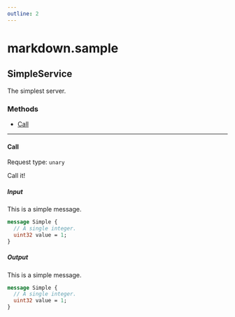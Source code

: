 ```yaml
---
outline: 2
---
```


# markdown.sample

## SimpleService

The simplest server.

### Methods

- [Call](#call)

---

#### Call

Request type: `unary`

Call it!

##### Input

This is a simple message.

```proto
message Simple {
  // A single integer.
  uint32 value = 1;
}
```

##### Output

This is a simple message.

```proto
message Simple {
  // A single integer.
  uint32 value = 1;
}
```
